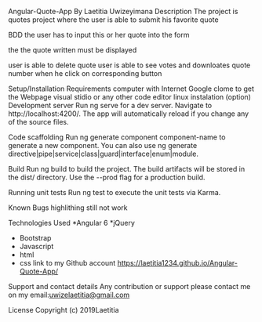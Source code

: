 Angular-Quote-App
By Laetitia Uwizeyimana
Description
The project is quotes project where the user is able to submit his favorite quote

BDD
the user has to input this or her quote into the form

the the quote written must be displayed

user is able to delete quote user is able to see votes and downloates quote number when he click on corresponding button

Setup/Installation Requirements
 computer with Internet
 Google clome to get the Webpage
 visual stidio or any other code editor
 linux instalation (option)
Development server
Run ng serve for a dev server. Navigate to http://localhost:4200/. The app will automatically reload if you change any of the source files.

Code scaffolding
Run ng generate component component-name to generate a new component. You can also use ng generate directive|pipe|service|class|guard|interface|enum|module.

Build
Run ng build to build the project. The build artifacts will be stored in the dist/ directory. Use the --prod flag for a production build.

Running unit tests
Run ng test to execute the unit tests via Karma.

Known Bugs
highlithing still not work

Technologies Used
*Angular 6
*jQuery
* Bootstrap
* Javascript
* html
* css 
link to my Github account
https://laetitia1234.github.io/Angular-Quote-App/

Support and contact details
Any contribution or support please contact me on my email:uwizelaetitia@gmail.com

License
Copyright (c) 2019Laetitia
